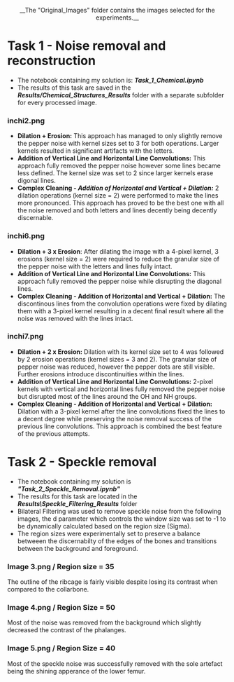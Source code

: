 <p align="center">
__The "Original_Images" folder contains the images selected for the experiments.__
</p>

# Task 1 - Noise removal and reconstruction
* The notebook containing my solution is: ***Task_1_Chemical.ipynb***
* The results of this task are saved in the ___Results/Chemical_Structures_Results___ folder with a separate subfolder for every processed image.
### inchi2.png
* __Dilation + Erosion:__ This approach has managed to only slightly remove the pepper noise with kernel sizes set to 3 for both operations. Larger kernels resulted in significant artifacts with the letters.
* __Addition of Vertical Line and Horizontal Line Convolutions:__ This approach fully removed the pepper noise however some lines became less defined. The kernel size was set to 2 since larger kernels erase digonal lines.
* __Complex Cleaning - *Addition of Horizontal and Vertical + Dilation:*__ 2 dilation operations (kernel size = 2) were performed to make the lines more pronounced. This approach has proved to be the best one with all the noise removed and  both letters and lines decently being decently discernable.
### inchi6.png
* __Dilation + 3 x Erosion__: After dilating the image with a 4-pixel kernel, 3 erosions (kernel size = 2) were required to reduce the granular size of the pepper noise with the letters and lines fully intact.
* __Addition of Vertical Line and Horizontal Line Convolutions:__ This approach fully removed the pepper noise while disrupting the diagonal lines.
* __Complex Cleaning - Addition of Horizontal and Vertical + Dilation:__ The discontinous lines from the convolution operations were fixed by dilating them with a 3-pixel kernel resulting in a decent final result where all the noise was removed with the lines intact.
### inchi7.png
* __Dilation + 2 x Erosion:__ Dilation with its kernel size set to 4 was followed by 2 erosion operations (kernel sizes = 3 and 2). The granular size of pepper noise was reduced, however the pepper dots are still visible. Further erosions introduce discontinuities within the lines.
* __Addition of Vertical Line and Horizontal Line Convolutions:__ 2-pixel kernels with vertical and horizontal lines fully removed the pepper noise but disrupted most of the lines around the OH and NH groups.
* __Complex Cleaning - Addition of Horizontal and Vertical + Dilation:__ Dilation with a 3-pixel kernel after the line convolutions fixed the lines to a decent degree while preserving the noise removal success of the previous line convolutions. This approach is combined the best feature of the previous attempts.
# Task 2 - Speckle removal
* The notebook containing my solution is ***"Task_2_Speckle_Removal.ipynb"***
* The results for this task are located in the ***Results\Speckle_Filtering_Results*** folder
* Bilateral Filtering was used to remove speckle noise from the following images, the d parameter which controls the window size was set to -1 to be dynamically calculated based on the region size (Sigma).
* The region sizes were experimentally set to preserve a balance betweeen the discernabilty of the edges of the bones and transitions between the background and foreground.
### Image 3.png / Region size = 35
The outline of the ribcage is fairly visible despite losing its contrast when compared to the collarbone.
### Image 4.png / Region Size = 50
Most of the noise was removed from the background which slightly decreased the contrast of the phalanges.
### Image 5.png / Region Size = 40
Most of the speckle noise was successfully removed with the sole artefact being the shining apperance of the lower femur.
